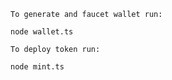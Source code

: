 ```
To generate and faucet wallet run:

node wallet.ts

```

```
To deploy token run:

node mint.ts
```
